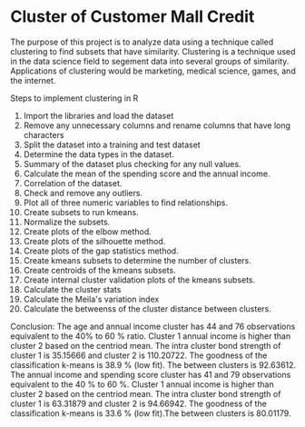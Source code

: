 # Cluster of Customer Mall Credit

The purpose of this project is to analyze data using a technique called clustering to find subsets that have similarity. Clustering is a technique used in the data science field to segement data into several groups of similarity. Applications of clustering would be marketing, medical science, games, and the internet.

Steps to implement clustering in R

1. Import the libraries and load the dataset
2. Remove any unnecessary columns and rename columns that have long characters
3. Split the dataset into a training and test dataset
4. Determine the data types in the dataset.
5. Summary of the dataset plus checking for any null values.
6. Calculate the mean of the spending score and the annual income.
7. Correlation of the dataset.
8. Check and remove any outliers.
9. Plot all of three numeric variables to find relationships.
10. Create subsets to run kmeans.
11. Normalize the subsets.
12. Create plots of the elbow method.
13. Create plots of the silhouette method.
14. Create plots of the gap statistics method.
15. Create kmeans subsets to determine the number of clusters.
16. Create centroids of the kmeans subsets.
17. Create internal cluster validation plots of the kmeans subsets.
18. Calculate the cluster stats
19. Calculate the Meila's variation index
20. Calculate the betweenss of the cluster distance between clusters.

Conclusion: The age and annual income cluster has 44 and 76 observations equivalent to the 40% to 60 % ratio. Cluster 1 annual income is higher than cluster 2 based on the centriod mean.  The intra cluster bond strength of cluster 1 is 35.15666 and cluster 2 is 110.20722. The goodness of the classification k-means is 38.9 % (low fit). The between clusters is 92.63612. The annual income and spending score cluster has 41 and 79 observations equivalent to the 40 % to 60 %. Cluster 1 annual income is higher than cluster 2 based on the centriod mean. The intra cluster bond strength of cluster 1 is 63.31879 and cluster 2 is 94.66942. The goodness of the classification k-means is 33.6 % (low fit).The between clusters is 80.01179.

